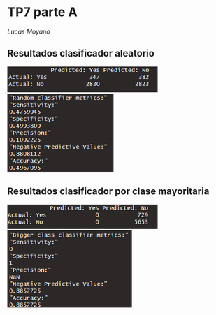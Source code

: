# TP7 parte A
*Lucas Moyano*

## Resultados clasificador aleatorio

![](imgs/random_conf_matrix.PNG)  
![](imgs/random_metrics.PNG)

## Resultados clasificador por clase mayoritaria

![](imgs/biggest_class_conf_matrix.PNG)  
![](imgs/biggest_class_metrics.PNG)